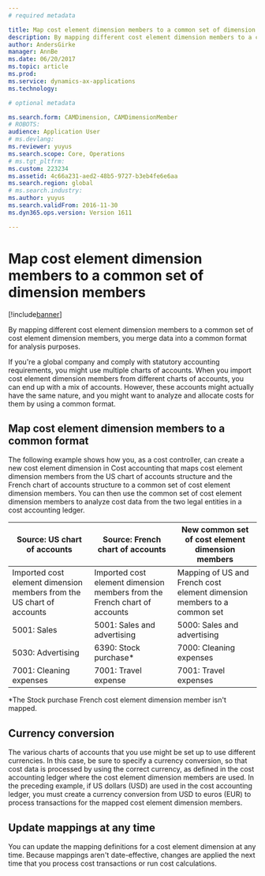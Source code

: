 ```yaml
---
# required metadata

title: Map cost element dimension members to a common set of dimension members
description: By mapping different cost element dimension members to a common set of cost element dimension members, you merge data into a common format for analysis purposes.
author: AndersGirke
manager: AnnBe
ms.date: 06/20/2017
ms.topic: article
ms.prod: 
ms.service: dynamics-ax-applications
ms.technology: 

# optional metadata

ms.search.form: CAMDimension, CAMDimensionMember
# ROBOTS: 
audience: Application User
# ms.devlang: 
ms.reviewer: yuyus
ms.search.scope: Core, Operations
# ms.tgt_pltfrm: 
ms.custom: 223234
ms.assetid: 4c66a231-aed2-48b5-9727-b3eb4fe6e6aa
ms.search.region: global
# ms.search.industry: 
ms.author: yuyus
ms.search.validFrom: 2016-11-30
ms.dyn365.ops.version: Version 1611

---
```


# Map cost element dimension members to a common set of dimension members

[!include[banner](../includes/banner.md)]


By mapping different cost element dimension members to a common set of cost element dimension members, you merge data into a common format for analysis purposes.

If you're a global company and comply with statutory accounting requirements, you might use multiple charts of accounts. When you import cost element dimension members from different charts of accounts, you can end up with a mix of accounts. However, these accounts might actually have the same nature, and you might want to analyze and allocate costs for them by using a common format.

## Map cost element dimension members to a common format
The following example shows how you, as a cost controller, can create a new cost element dimension in Cost accounting that maps cost element dimension members from the US chart of accounts structure and the French chart of accounts structure to a common set of cost element dimension members. You can then use the common set of cost element dimension members to analyze cost data from the two legal entities in a cost accounting ledger.

| Source: US chart of accounts                                          | Source: French chart of accounts                                          | New common set of cost element dimension members                        |
|-----------------------------------------------------------------------|---------------------------------------------------------------------------|-------------------------------------------------------------------------|
| Imported cost element dimension members from the US chart of accounts | Imported cost element dimension members from the French chart of accounts | Mapping of US and French cost element dimension members to a common set |
| 5001: Sales                                                           | 5001: Sales and advertising                                               | 5000: Sales and advertising                                             |
| 5030: Advertising                                                     | 6390: Stock purchase\*                                                    | 7000: Cleaning expenses                                                 |
| 7001: Cleaning expenses                                               | 7001: Travel expense                                                      | 7001: Travel expenses                                                   |

\*The Stock purchase French cost element dimension member isn't mapped.

## Currency conversion
The various charts of accounts that you use might be set up to use different currencies. In this case, be sure to specify a currency conversion, so that cost data is processed by using the correct currency, as defined in the cost accounting ledger where the cost element dimension members are used. In the preceding example, if US dollars (USD) are used in the cost accounting ledger, you must create a currency conversion from USD to euros (EUR) to process transactions for the mapped cost element dimension members.

## Update mappings at any time
You can update the mapping definitions for a cost element dimension at any time. Because mappings aren't date-effective, changes are applied the next time that you process cost transactions or run cost calculations.



